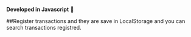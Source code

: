 **Developed in Javascript** 🚀

##Register transactions and they are save in LocalStorage and you can search transactions registred.

